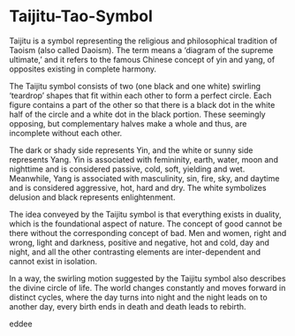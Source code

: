 # Taijitu-Tao-Symbol

Taijitu is a symbol representing the religious and philosophical tradition of Taoism (also called Daoism). The term means a ‘diagram of the supreme ultimate,’ and it refers to the famous Chinese concept of yin and yang, of opposites existing in complete harmony.

The Taijitu symbol consists of two (one black and one white) swirling ‘teardrop’ shapes that fit within each other to form a perfect circle. Each figure contains a part of the other so that there is a black dot in the white half of the circle and a white dot in the black portion. These seemingly opposing, but complementary halves make a whole and thus, are incomplete without each other.


The dark or shady side represents Yin, and the white or sunny side represents Yang. Yin is associated with femininity, earth, water, moon and nighttime and is considered passive, cold, soft, yielding and wet. Meanwhile, Yang is associated with masculinity, sin, fire, sky, and daytime and is considered aggressive, hot, hard and dry. The white symbolizes delusion and black represents enlightenment.

The idea conveyed by the Taijitu symbol is that everything exists in duality, which is the foundational aspect of nature. The concept of good cannot be there without the corresponding concept of bad. Men and women, right and wrong, light and darkness, positive and negative, hot and cold, day and night, and all the other contrasting elements are inter-dependent and cannot exist in isolation.

In a way, the swirling motion suggested by the Taijitu symbol also describes the divine circle of life. The world changes constantly and moves forward in distinct cycles, where the day turns into night and the night leads on to another day, every birth ends in death and death leads to rebirth.

eddee
